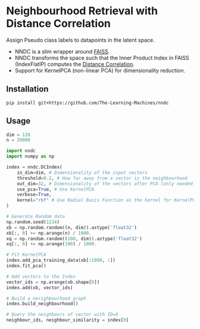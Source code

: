 # Neighbourhood Retrieval with Distance Correlation

Assign Pseudo class labels to datapoints in the latent space.

- NNDC is a slim wrapper around [FAISS](https://github.com/facebookresearch/faiss).
- NNDC transforms the space such that the Inner Product Index in FAISS (IndexFlatIP) computes the [Distance Correlation](https://docs.scipy.org/doc/scipy/reference/generated/scipy.spatial.distance.correlation.html).
- Support for KernelPCA (non-linear PCA) for dimensionality reduction.

## Installation
`pip install git+https://github.com/The-Learning-Machines/nndc`

## Usage
```python
dim = 128 
n = 20000

import nndc
import numpy as np

index = nndc.DCIndex(
    in_dim=dim, # Dimensionality of the input vectors
    threshold=0.2, # How far away from a vector is the neighbourhood
    out_dim=32, # Dimensionality of the vectors after PCA (only needed if using PCA)
    use_pca=True, # Use KernelPCA
    verbose=True,
    kernel="rbf" # Use Radial Basis Function as the kernel for KernelPCA
)

# Generate Random data
np.random.seed(1234)             
xb = np.random.random((n, dim)).astype('float32')
xb[:, 0] += np.arange(n) / 1000.
xq = np.random.random((100, dim)).astype('float32')
xq[:, 0] += np.arange(100) / 1000.

# Fit KernelPCA
index.add_pca_training_data(xb[:1000, :])
index.fit_pca()

# Add vectors to the Index
vector_ids = np.arange(xb.shape[0])
index.add(xb, vector_ids)

# Build a nerighbourhood graph
index.build_neighbourhood()

# Query the neighbours of vector with ID=0
neighbour_ids, neighbour_similarity = index[0]   
```

